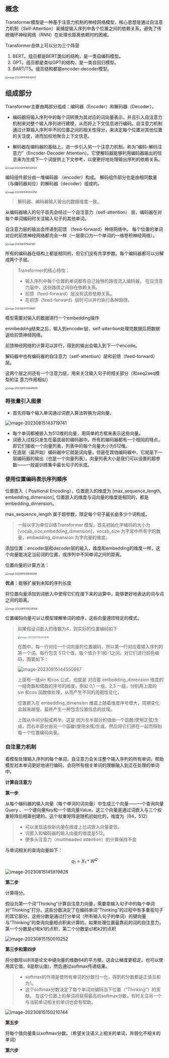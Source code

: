 ## 概念

Transformer模型是一种基于注意力机制的神经网络模型，核心思想是通过自注意力机制（Self-Attention）来捕捉输入序列中各个位置之间的依赖关系，避免了传统循环神经网络（RNN）在处理长距离依赖时的困难。

Transformer总体上可以分为三个阵营

1. BERT。组员都是BERT类似的结构，是一类自编码模型。
2. GPT。组员都是类似GPT的结构，是一类自回归模型。
3. BART/T5。组员结构都是encoder-decoder模型。

<img src="https://raw.githubusercontent.com/AnJian2020/study_recorder/main/images/202308151051193.png" alt="image-20230815105145107" style="zoom:50%;" />

## 组成部分

Transformer主要由两部分组成：编码器（Encoder）和解码器（Decoder）。

- 编码器将输入序列中的每个词转换为其对应的词向量表示，并且引入自注意力机制来对整个输入序列进行建模，从而将上下文信息进行编码。自注意力机制通过计算输入序列中不同位置之间的相关性得分，来决定每个位置对其他位置的关注度，进而加权地聚合上下文信息。

- 解码器在编码器的基础上，进一步引入另一个注意力机制，称为“编码-解码注意力”（Encoder-Decoder Attention）。它使解码器能够利用编码器输出的信息来为生成下一个词提供上下文参考，以便更好地处理输出序列的依赖关系。

<img src="https://raw.githubusercontent.com/AnJian2020/study_recorder/main/images/202308151053256.png" alt="image-20230815105348124" style="zoom:50%;" />

编码组件部分由一堆编码器 （encoder）构成。 解码组件部分也是由相同数量（与编码器对应）的解码器（decoder）组成的。

<img src="https://raw.githubusercontent.com/AnJian2020/study_recorder/main/images/202308151055850.png" alt="image-20230815105552750" style="zoom:50%;" />

> 解码器、编码器输入输出的数据维度一致。

从编码器输入的句子首先会经过一个自注意力（self-attention） 层，编码器在对每个单词编码时关注输入句子的其他单词。

自注意力层的输出会传递到前馈 （feed-forward）神经网络中。 每个位置的单词对应的前馈神经网络都完全一样（一层窗口为一个单词的一维卷积神经网络）。

<img src="https://raw.githubusercontent.com/AnJian2020/study_recorder/main/images/202308151109714.png" alt="image-20230815110921611" style="zoom:50%;" />

所有的编码器在结构上都是相同的，但它们没有共享参数。每个编码器都可以分解成两个子层。

> Transformer的核心特性：
>
> - 输入序列中每个位置的单词都有自己独特的路径流入编码器。 在自注意力层中，这些路径之间存在依赖关系。
> - 前馈（feed-forward）层没有这些依赖关系。
> - 在前馈（feed-forward）层时可以并行执行各种路径。

<img src="https://raw.githubusercontent.com/AnJian2020/study_recorder/main/images/202308151111763.png" alt="image-20230815111114697" style="zoom:50%;" />

模型需要对输入的数据进行一个embedding操作 

enmbedding结束之后，输入到encoder层，self-attention处理完数据后把数据送给前馈神经网络。

前馈神经网络的计算可以并行，得到的输出会输入到下一个encode。

解码器中也有编码器的自注意力（self-attention）层和前馈（feed-forward）层。

这两个层之间还有一个注意力层，用来关注输入句子的相关部分（和seq2seq模型的注 意力作用相似）

<img src="https://raw.githubusercontent.com/AnJian2020/study_recorder/main/images/202308151434163.png" alt="image-20230815143448029" style="zoom:50%;" />

### 将张量引入图景

- 首先将每个输入单词通过词嵌入算法转换为词向量。

![image-20230815143719741](https://raw.githubusercontent.com/AnJian2020/study_recorder/main/images/202308151437805.png)

- 每个单词都被嵌入为512维的向量，用简单的方框来表示这些向量。
- 词嵌入过程只发生在最底层的编码器中。所有的编码器都有一个相同的特点，即它们接收一个向量列表，列表中的每个向量大小为512维。
- 在底层（最开始）编码器中它就是词向量，但是在其他编码器中，它就是下一层编码器的输出（也是一个向量列表）。向量列表大小是我们可以设置的超参数——一般是训练集中最长句子的长度。

### 使用位置编码表示序列顺序

位置嵌入（ Positional Encoding），位置嵌入的维度为 [max_sequence_length, embedding_dimension], 位置嵌入的维度与词向量的维度是相同的，都是 embedding_dimension。

max_sequence_length 属于超参数，限定每个句子最长由多少个词构成。

> 一般以字为单位训练Transformer 模型。首先初始化字编码的大小为[vocab_size,embedding_dimension]，vocab_size 为字库中所有字的数量，embedding_dimension 为字向量的维度。

添加位置：encoder层和decoder层的输入，维度和embedding的维度一样，这个向量能决定当前词的位置，或序列中不同单词之间的距离。

位置向量的计算方法：

<img src="https://raw.githubusercontent.com/AnJian2020/study_recorder/main/images/202308151440361.png" alt="image-20230815144051288" style="zoom:50%;" />

**优点**：能够扩展到未知的序列长度

将位置向量添加到词嵌入中使得它们在接下来的运算中，能够更好地表达的词与词之间的距离。

<img src="https://raw.githubusercontent.com/AnJian2020/study_recorder/main/images/202308151442605.png" alt="image-20230815144239508" style="zoom:50%;" />

位置编码向量可以让模型理解单词的顺序，这些向量遵顼特定的模式。

> 如果假设词嵌入的维数为4，则实际的位置编码如下
>
> <img src="https://raw.githubusercontent.com/AnJian2020/study_recorder/main/images/202308151444306.png" alt="image-20230815144451216" style="zoom:50%;" />
>
> 在图中，每一行对应一个词向量的位置编码，所以第一行对应着输入序列的第一个词。每行包含 512个值，每个值介于1和-1之间。对它们进行颜色编码，图案如下：
>
> ![image-20230815144550867](https://raw.githubusercontent.com/AnJian2020/study_recorder/main/images/202308151445980.png)
>
> 上面有一组sin 和cos 公式，也就是 对应着 embedding_dimension 维度的一组奇数和偶数的序号的维度，例如 0,1 一组，2,3 一组，分别用上面的 sin 和cos 函数做处理，从而产生不同的周期性变化。
>
> 位置嵌入在 embedding_dimension 维度上随着维度序号增大，周期变化会越来越慢，最终产生一种包含位置信息的纹理。
>
> 上图从中间分裂成两半。这是 因为左半部分的值由一个函数(使用正弦)生成，而右半部分由另一个函数(使用余弦)生成。然后将它们拼在一起而得到每一个位置编码向量。

### 自注意力机制

着模型处理输入序列的每个单词，自注意力会关注整个输入序列的所有单词，帮助模型对本单词更好地进行编码，会将所有相关单词的理解融入到正在处理的单词中。

**计算自注意力**

**第一步**

从每个编码器的输入向量（每个单词的词向量）中生成三个向量——一个查询向量Query 、一个键向量Key和一个值向量Value。这三个向量是通过词嵌入与三个权重矩阵后相乘创建的。这个权重矩阵是随机初始化的，维度为（64，512）

> - 可以发现这些新向量在维度上比词嵌入向量更低。
> - 词嵌入和编码器的输入向量的维度是512。
> - 使多头注意力（multiheaded attention）的计算保持不变

与单词相关的查询向量如下：

$$
q_1=X_1*W^Q
$$

![image-20230815145819826](https://raw.githubusercontent.com/AnJian2020/study_recorder/main/images/202308151458916.png)

**第二步**

计算得分。

假设为第一个词“Thinking”计算自注意力向量，需要拿输入句子中的每个单词 对“Thinking”打分。这些分数决定了在编码单词“Thinking”的过程中有多重视句子的其它部分。这些分数是通过打分单词（所有输入句子的单词）的键向量与“Thinking”的查询向量相点积来计算的。如果处理位置最靠前的词的自注意力，第一个分数是q1和k1的点积，第二个分数是q1和k2的点积

![image-20230815150010252](https://raw.githubusercontent.com/AnJian2020/study_recorder/main/images/202308151500378.png)

**第三步和第四步**

将分数除以8(8是论文中键向量的维数64的平方根，这会让梯度更稳定。也可以使用其它值，8是默认值)，然后通过softmax传递结果。

> - softmax的作用是使所有单词的分数归一化，得到的分数都是正值且和为1。
> - 这个softmax分数决定了每个单词对编码当下位置（“Thinking”）的贡献。 在这个位置上的单词将获得最高的softmax分数，有时关注另一个与当前单词相关的单词也会有帮助。

![image-20230815150210744](https://raw.githubusercontent.com/AnJian2020/study_recorder/main/images/202308151502832.png)

**第五步**

将每个值向量乘以softmax分数。（希望关注语义上相关的单词，并弱化不相关的单词）

**第六步**

